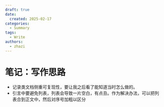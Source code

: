 ```yaml
---
draft: true
date:
  created: 2025-02-17
categories:
  - Summary
tags:
  - Write
authors:
  - zhazi
---
```


# 笔记：写作思路

- 记录类文档侧重可复现性，要让我之后看了能知道当时怎么做的。
- 引言中要避免列表，列表会导致一片空白，有点丑。作为解决办法，可以把列表合到正文中，然后对序号加粗以区分
